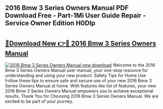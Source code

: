 ## 2016 Bmw 3 Series Owners Manual PDF Download Free - Part-1Mi User Guide Repair - Service Owner Edition H0DIp

# <h2><a href="http://bc2675.oget.top/?id=2016+Bmw+3+Series+Owners+Manual">🔗Download New 👉🔴 2016 Bmw 3 Series Owners Manual</a></h2>

[![2016 Bmw 3 Series Owners Manual new download](https://i.imgur.com/5g1atiW.png)](http://bc2675.oget.top/?id=2016+Bmw+3+Series+Owners+Manual)
Welcome to the 2016 Bmw 3 Series Owners Manual user manual, your one-stop resource for understanding and using your new product. Safety Tips for Home Use Follow these tips to ensure safe and secure use of your new 2016 Bmw 3 Series Owners Manual at home. With features like list of features, your new 2016 Bmw 3 Series Owners Manual empowers you to achieve exceptional results. Thank You for Choosing 2016 Bmw 3 Series Owners Manual. We are excited to be part of your journey.
